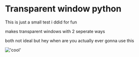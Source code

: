 # Transparent window python

This is just a small test i ddid for fun

makes transparent windows with 2 seperate ways

both not ideal but hey when are you actually ever gonna use this

!['cool']('200.gif')
